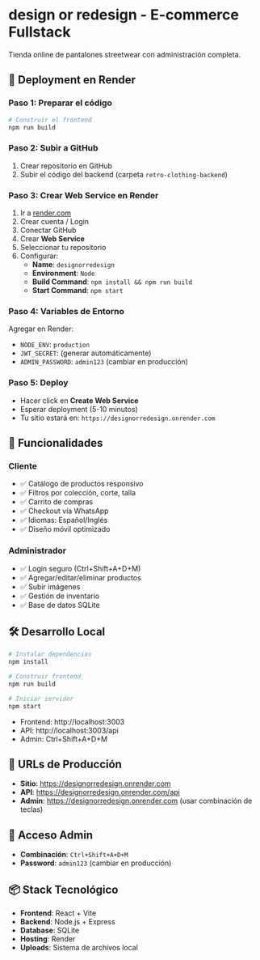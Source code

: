 # design or redesign - E-commerce Fullstack

Tienda online de pantalones streetwear con administración completa.

## 🚀 Deployment en Render

### Paso 1: Preparar el código
```bash
# Construir el frontend
npm run build
```

### Paso 2: Subir a GitHub
1. Crear repositorio en GitHub
2. Subir el código del backend (carpeta `retro-clothing-backend`)

### Paso 3: Crear Web Service en Render
1. Ir a [render.com](https://render.com)
2. Crear cuenta / Login
3. Conectar GitHub
4. Crear **Web Service**
5. Seleccionar tu repositorio
6. Configurar:
   - **Name**: `designorredesign`
   - **Environment**: `Node`
   - **Build Command**: `npm install && npm run build`
   - **Start Command**: `npm start`

### Paso 4: Variables de Entorno
Agregar en Render:
- `NODE_ENV`: `production`
- `JWT_SECRET`: (generar automáticamente)
- `ADMIN_PASSWORD`: `admin123` (cambiar en producción)

### Paso 5: Deploy
- Hacer click en **Create Web Service**
- Esperar deployment (5-10 minutos)
- Tu sitio estará en: `https://designorredesign.onrender.com`

## 🔧 Funcionalidades

### Cliente
- ✅ Catálogo de productos responsivo
- ✅ Filtros por colección, corte, talla
- ✅ Carrito de compras
- ✅ Checkout vía WhatsApp
- ✅ Idiomas: Español/Inglés
- ✅ Diseño móvil optimizado

### Administrador
- ✅ Login seguro (Ctrl+Shift+A+D+M)
- ✅ Agregar/editar/eliminar productos
- ✅ Subir imágenes
- ✅ Gestión de inventario
- ✅ Base de datos SQLite

## 🛠️ Desarrollo Local

```bash
# Instalar dependencias
npm install

# Construir frontend
npm run build

# Iniciar servidor
npm start
```

- Frontend: http://localhost:3003
- API: http://localhost:3003/api
- Admin: Ctrl+Shift+A+D+M

## 📱 URLs de Producción

- **Sitio**: https://designorredesign.onrender.com
- **API**: https://designorredesign.onrender.com/api
- **Admin**: https://designorredesign.onrender.com (usar combinación de teclas)

## 🔐 Acceso Admin

- **Combinación**: `Ctrl+Shift+A+D+M`
- **Password**: `admin123` (cambiar en producción)

## 📦 Stack Tecnológico

- **Frontend**: React + Vite
- **Backend**: Node.js + Express
- **Database**: SQLite
- **Hosting**: Render
- **Uploads**: Sistema de archivos local
